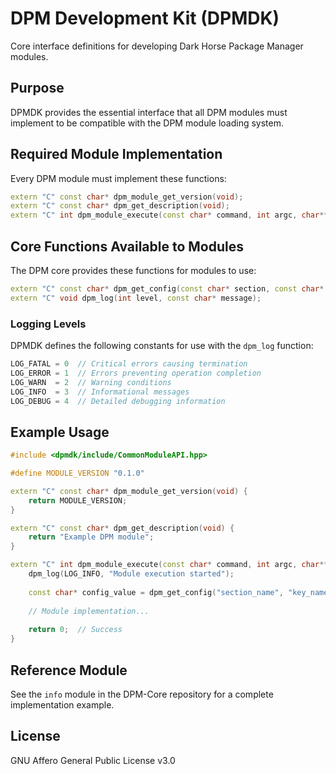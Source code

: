 # DPM Development Kit (DPMDK)

Core interface definitions for developing Dark Horse Package Manager modules.

## Purpose

DPMDK provides the essential interface that all DPM modules must implement to be compatible with the DPM module loading system.

## Required Module Implementation

Every DPM module must implement these functions:

```cpp
extern "C" const char* dpm_module_get_version(void);
extern "C" const char* dpm_get_description(void);
extern "C" int dpm_module_execute(const char* command, int argc, char** argv);
```

## Core Functions Available to Modules

The DPM core provides these functions for modules to use:

```cpp
extern "C" const char* dpm_get_config(const char* section, const char* key);
extern "C" void dpm_log(int level, const char* message);
```

### Logging Levels

DPMDK defines the following constants for use with the `dpm_log` function:

```cpp
LOG_FATAL = 0  // Critical errors causing termination
LOG_ERROR = 1  // Errors preventing operation completion
LOG_WARN  = 2  // Warning conditions
LOG_INFO  = 3  // Informational messages
LOG_DEBUG = 4  // Detailed debugging information
```

## Example Usage

```cpp
#include <dpmdk/include/CommonModuleAPI.hpp>

#define MODULE_VERSION "0.1.0"

extern "C" const char* dpm_module_get_version(void) {
    return MODULE_VERSION;
}

extern "C" const char* dpm_get_description(void) {
    return "Example DPM module";
}

extern "C" int dpm_module_execute(const char* command, int argc, char** argv) {
    dpm_log(LOG_INFO, "Module execution started");
    
    const char* config_value = dpm_get_config("section_name", "key_name");
    
    // Module implementation...
    
    return 0;  // Success
}
```

## Reference Module

See the `info` module in the DPM-Core repository for a complete implementation example.

## License

GNU Affero General Public License v3.0
